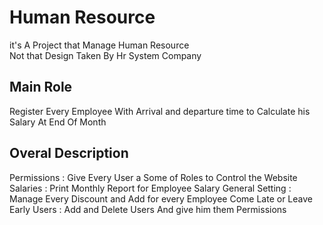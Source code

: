 # Human Resource
it's A Project that Manage Human Resource  
Not that Design Taken By Hr System Company 
## Main Role
Register Every Employee With Arrival and departure time 
to Calculate his Salary At End Of Month
## Overal Description
Permissions : Give Every User a Some of Roles to Control the Website 
Salaries  : Print Monthly Report for Employee Salary 
General Setting  : Manage Every Discount and Add for every Employee Come Late or Leave Early
Users : Add and Delete Users And give him them Permissions


